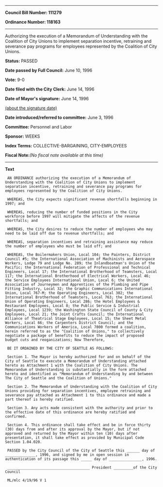 

********

**Council Bill Number: 111279**
   
**Ordinance Number: 118163**
********

 Authorizing the execution of a Memorandum of Understanding with the Coalition of City Unions to implement separation incentive, retraining and severance pay programs for employees represented by the Coalition of City Unions.

**Status:** PASSED
   
**Date passed by Full Council:** June 10, 1996
   
**Vote:** 9-0
   
**Date filed with the City Clerk:** June 14, 1996
   
**Date of Mayor's signature:** June 14, 1996
   
[(about the signature date)](/~public/approvaldate.htm)
   
   
   
**Date introduced/referred to committee:** June 3, 1996
   
**Committee:** Personnel and Labor
   
**Sponsor:** WEEKS
   
   
**Index Terms:** COLLECTIVE-BARGAINING, CITY-EMPLOYEES

**Fiscal Note:**_(No fiscal note available at this time)_

********

**Text**
   
```
 AN ORDINANCE authorizing the execution of a Memorandum of Understanding with the Coalition of City Unions to implement separation incentive, retraining and severance pay programs for employees represented by the Coalition of City Unions.

 WHEREAS, the City expects significant revenue shortfalls beginning in 1997; and

 WHEREAS, reducing the number of funded positions in the City workforce before 1997 will mitigate the affects of the revenue shortfalls; and

 WHEREAS, the City desires to reduce the number of employees who may need to be laid off due to revenue shortfalls; and

 WHEREAS, separation incentives and retraining assistance may reduce the number of employees who must be laid off; and

 WHEREAS, the Boilermakers Union, Local 104; the Painters, District Council #5; the International Association of Machinists and Aerospace Workers, Lodge 79 and Lodge No. 289; the Inlandboatman's Union of the Pacific; the International Federation of Professional and Technical Engineers, Local 17; the International Brotherhood of Teamsters, Local 117; the International Brotherhood of Electrical Workers, Local 46; the Service Employees International Union, Local 6; the United Association of Journeymen and Apprentices of the Plumbing and Pipe Fitting Industry, Local 32; the Graphic Communications International Union, Local 767-M; the Operating Engineers, Local 302; the International Brotherhood of Teamsters, Local 763; the International Union of Operating Engineers, Local 286; the Hotel Employees & Restaurant Employees, Local 8; the Public Service & Industrial Employees, Local 1239; the Washington State Council of County & City Employees, Local 21; the Joint Crafts Council; the International Alliance of Theatrical Stage Employees, Local 15; the Sheet Metal Workers, Local 66; the Carpenters District Council; and the Communications Workers of America, Local 7800 formed a coalition, herein referred to as the "Coalition of Unions," to collectively negotiate a package of benefits to reduce the impact of proposed budget cuts and reoganizations; Now Therefore,

 BE IT ORDAINED BY THE CITY OF SEATTLE AS FOLLOWS:

 Section 1. The Mayor is hereby authorized for and on behalf of the City of Seattle to execute a Memorandum of Understanding attached hereto as Attachment 1 with the Coalition of City Unions. The Memorandum of Understanding is substantially in the form attached hereto and identified as "Memorandum of Understanding by and between The City of Seattle and the Coalition of Unions."

 Section 2. The Memorandum of Understanding with the Coalition of City Unions providing for separation incentives, employee retraining and severance pay attached as Attachment 1 to this ordinance and made a part thereof is hereby ratified.

 Section 3. Any acts made consistent with the authority and prior to the effective date of this ordinance are hereby ratified and confirmed.

 Section 4. This ordinance shall take effect and be in force thirty (30) days from and after its approval by the Mayor, but if not approved and returned by the Mayor within ten (10) days after presentation, it shall take effect as provided by Municipal Code Section 1.04.020.

 PASSED by the City Council of the City of Seattle this ______ day of ______________, 1996, and signed by me in open session in authentication of its passage this _____ day of _______________, 1996.

 ______________________________________ President _________of the City Council

 ML/mlc 4/19/96 V 1

```
